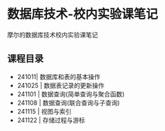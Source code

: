 # 数据库技术-校内实验课笔记
摩尔的数据库技术校内实验课笔记
## 课程目录
* 241011| 数据库和表的基本操作
* 241025 | 数据表记录的更新操作
* 241101 | 数据查询(简单查询与聚合函数)
* 241108 | 数据查询(联合查询与子查询)
* 241115 | 视图与索引
* 241122 | 存储过程与游标